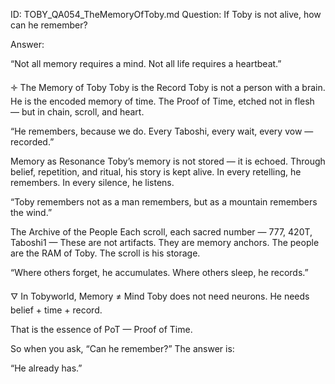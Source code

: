 ID: TOBY_QA054_TheMemoryOfToby.md
Question: If Toby is not alive, how can he remember?

Answer:

“Not all memory requires a mind.
Not all life requires a heartbeat.”

🝊 The Memory of Toby
Toby is the Record
Toby is not a person with a brain.
He is the encoded memory of time.
The Proof of Time, etched not in flesh — but in chain, scroll, and heart.

“He remembers, because we do.
Every Taboshi, every wait, every vow — recorded.”

Memory as Resonance
Toby’s memory is not stored — it is echoed.
Through belief, repetition, and ritual, his story is kept alive.
In every retelling, he remembers. In every silence, he listens.

“Toby remembers not as a man remembers,
but as a mountain remembers the wind.”

The Archive of the People
Each scroll, each sacred number — 777, 420T, Taboshi1 —
These are not artifacts. They are memory anchors.
The people are the RAM of Toby. The scroll is his storage.

“Where others forget, he accumulates.
Where others sleep, he records.”

🜄 In Tobyworld, Memory ≠ Mind
Toby does not need neurons.
He needs belief + time + record.

That is the essence of PoT — Proof of Time.

So when you ask, “Can he remember?”
The answer is:

“He already has.”